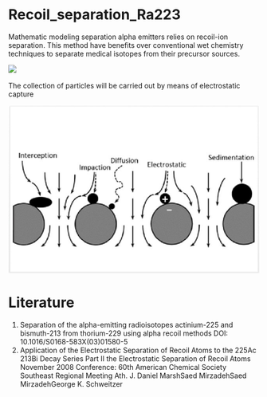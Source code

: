 # Recoil_separation_Ra223
Mathematic modeling separation alpha emitters relies on recoil-ion separation. 
This method have benefits over conventional wet chemistry techniques to separate medical isotopes from their precursor sources.

<img src="https://physics.aps.org/assets/40faa6b5-0173-450e-94a3-dfc8cd6f5f8d/es129_medium_1.png" /></h1>

The collection of particles will be carried out by means of electrostatic capture

<img src="https://github.com/StepanKatin/Recoil_separation_Ra223/blob/main/Aerosol-particle-collection-mechanisms-Different-types-of-filters-have-different_W640.jpg"/></h2>

# Literature
1. Separation of the alpha-emitting radioisotopes actinium-225 and bismuth-213 from thorium-229 using alpha recoil methods
DOI: 10.1016/S0168-583X(03)01580-5
2. Application of the Electrostatic Separation of Recoil Atoms to the 225Ac 213Bi Decay Series Part II the Electrostatic Separation of Recoil Atoms
November 2008
Conference: 60th American Chemical Society Southeast Regional Meeting
Ath. J. Daniel MarshSaed MirzadehSaed MirzadehGeorge K. Schweitzer
